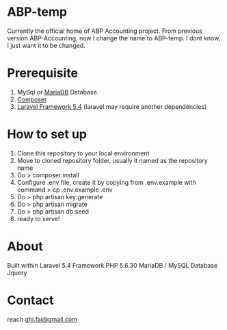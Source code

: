 # ABP-temp
Currently the official home of ABP Accounting project. From previous version ABP-Accounting, now I change the name to ABP-temp. I dont know, I just want it to be changed.

# Prerequisite
1. MySql or [MariaDB](https://mariadb.org) Database 
2. [Composer](https://getcomposer.org/)
3. [Laravel Framework 5.4](https://laravel.com/docs/5.4/) (laravel may require another dependencies)

# How to set up
1. Clone this repository to your local environment 
2. Move to cloned repository folder, usually it named as the repository name
3. Do > composer install 
4. Configure .env file, create it by copying from .env.example with command > cp .env.example .env
7. Do > php artisan key:generate
8. Do > php artisan migrate
9. Do > php artisan db:seed
10. ready to serve!

# About
Built within Laravel 5.4 Framework
PHP 5.6.30
MariaDB / MySQL Database
Jquery

# Contact
reach ghi.fai@gmail.com
